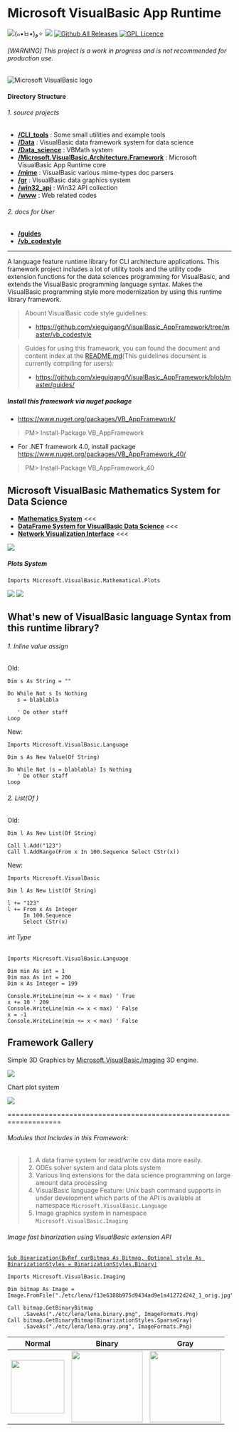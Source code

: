 # Microsoft VisualBasic App Runtime

![(๑•̀ㅂ•́)و✧](./etc/badge.png)
![](https://cdn.rawgit.com/LunaGao/BlessYourCodeTag/master/tags/alpaca.svg)
[![Github All Releases](https://img.shields.io/github/downloads/xieguigang/VisualBasic_AppFramework/total.svg?maxAge=2592000?style=flat-square)]()
[![GPL Licence](https://badges.frapsoft.com/os/gpl/gpl.svg?v=103)](https://opensource.org/licenses/GPL-3.0/)

###### [WARNING] This project is a work in progress and is not recommended for production use.

![Microsoft VisualBasic logo](./logo.jpg)

#### Directory Structure

###### 1. source projects

+ **[/CLI_tools](./CLI_tools/)** : Some small utilities and example tools
+ **[/Data](./Data/)** : VisualBasic data framework system for data science
+ **[/Data_science](./Data_science/)** : VBMath system
+ **[/Microsoft.VisualBasic.Architecture.Framework](./Microsoft.VisualBasic.Architecture.Framework/)** : Microsoft VisualBasic App Runtime core
+ **[/mime](./mime/)** : VisualBasic various mime-types doc parsers
+ **[/gr](./gr/)** : VisualBasic data graphics system
+ **[/win32_api](./win32_api/)** : Win32 API collection
+ **[/www](./www/)** : Web related codes

###### 2. docs for User

+ **[/guides](./guides/)**
+ **[/vb_codestyle](./vb_codestyle/)**


---------------------------------------------------------------------------------------------------------------

A language feature runtime library for CLI architecture applications. This framework project includes a lot of utility tools and the utility code extension functions for the data sciences programming for VisualBasic, and extends the VisualBasic programming language syntax. Makes the VisualBasic programming style more modernization by using this runtime library framework.

> Abount VisualBasic code style guidelines:
> + https://github.com/xieguigang/VisualBasic_AppFramework/tree/master/vb_codestyle

> Guides for using this framework, you can found the document and content index at the [README.md](./guides/README.md)(This guidelines document is currently compiling for users):
> + https://github.com/xieguigang/VisualBasic_AppFramework/blob/master/guides/


##### Install this framework via nuget package

+ https://www.nuget.org/packages/VB_AppFramework/

>  PM> Install-Package VB_AppFramework

+ For .NET framework 4.0, install package
https://www.nuget.org/packages/VB_AppFramework_40/

>  PM> Install-Package VB_AppFramework_40

## Microsoft VisualBasic Mathematics System for Data Science

+ **[Mathematics System](./Data_science/Mathematical/)** <<<
+ **[DataFrame System for VisualBasic Data Science](./Data/DataFrame/)** <<<
+ **[Network Visualization Interface](./gr/Datavisualization.Network/)** <<<

![](./gr/Datavisualization.Network/tumblr_inline_mqvdlydGCp1qz4rgp.png)

##### Plots System
```vbnet
Imports Microsoft.VisualBasic.Mathematical.Plots
```

![](./Data_science/Mathematical/images/Bubble.png)
![](./Data_science/Mathematical/images/37_number_of_observation_on_barplot.png)

## What's new of VisualBasic language Syntax from this runtime library?

###### 1. Inline value assign

Old:

```vbnet
Dim s As String = ""

Do While Not s Is Nothing
   s = blablabla

   ' Do other staff
Loop
```

New:

```vbnet
Imports Microsoft.VisualBasic.Language

Dim s As New Value(Of String)

Do While Not (s = blablabla) Is Nothing
   ' Do other staff
Loop
```

###### 2. List(Of )

Old:

```vbnet
Dim l As New List(Of String)

Call l.Add("123")
Call l.AddRange(From x In 100.Sequence Select CStr(x))
```

New:

```vbnet
Imports Microsoft.VisualBasic

Dim l As New List(Of String)

l += "123"
l += From x As Integer
     In 100.Sequence
     Select CStr(x)
```

###### int Type

```vbnet
Imports Microsoft.VisualBasic.Language

Dim min As int = 1
Dim max As int = 200
Dim x As Integer = 199

Console.WriteLine(min <= x < max) ' True
x += 10 ' 209
Console.WriteLine(min <= x < max) ' False
x = -1
Console.WriteLine(min <= x < max) ' False
```

## Framework Gallery
Simple 3D Graphics by [Microsoft.VisualBasic.Imaging](./gr/Microsoft.VisualBasic.Imaging) 3D engine.

![](./gr/d3.png)

Chart plot system

![](./Data_science/Mathematical/images/pie_chart.png)

===================================================================

###### Modules that Includes in this Framework:

> 1. A data frame system for read/write csv data more easily.
> 2. ODEs solver system and data plots system
> 3. Various linq extensions for the data science programming on large amount data processing
> 4. VisualBasic language Feature: Unix bash command supports in under development which parts of the API is available at namespace ``Microsoft.VisualBasic.Language``
> 5. Image graphics system in namespace ``Microsoft.VisualBasic.Imaging``

###### Image fast binarization using VisualBasic extension API
[``Sub Binarization(ByRef curBitmap As Bitmap, Optional style As BinarizationStyles = BinarizationStyles.Binary)``](./Microsoft.VisualBasic.Architecture.Framework/Extensions/Image/Bitmap/hcBitmap.vb)

```vbnet
Imports Microsoft.VisualBasic.Imaging

Dim bitmap As Image = Image.FromFile("./etc/lena/f13e6388b975d9434ad9e1a41272d242_1_orig.jpg")

Call bitmap.GetBinaryBitmap
     .SaveAs("./etc/lena/lena.binary.png", ImageFormats.Png)
Call bitmap.GetBinaryBitmap(BinarizationStyles.SparseGray)
     .SaveAs("./etc/lena/lena.gray.png", ImageFormats.Png)
```

|Normal|Binary|Gray|
|------|------|----|
|<img src="./etc/lena/f13e6388b975d9434ad9e1a41272d242_1_orig.jpg" width=120 height=120 />|<img src="./etc/lena/lena.binary.png" width=160 height=160 />|<img src="./etc/lena/lena.gray.png" width=160 height=160 />|
